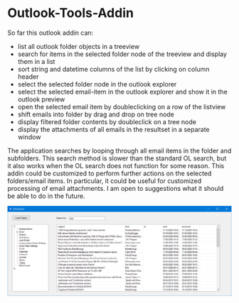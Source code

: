 # Outlook-Tools-Addin
So far this outlook addin can:
- list all outlook folder objects in a treeview
- search for items in the selected folder node of the treeview and display them in a list
- sort string and datetime columns of the list by clicking on column header
- select the selected folder node in the outlook explorer
- select the selected email-item in the outlook explorer and show it in the outlook preview
- open the selected email item by doubleclicking on a row of the listview
- shift emails into folder by drag and drop on tree node
- display filtered folder contents by doubleclick on a tree node 
- display the attachments of all emails in the resultset in a separate window

The application searches by looping through all email items in the folder and subfolders. This search method is slower than the standard OL search, but it also works when the OL search does not function for some reason. This addin could be customized to perform further actions on the selected folders/email items. In particular, it could be useful for customized processing of email attachments. I am open to suggestions what it should be able to do in the future. 

![search form](https://github.com/Jens-Kluge/Outlook-Tools-Addin/blob/master/ol%20searchfolder.png)
